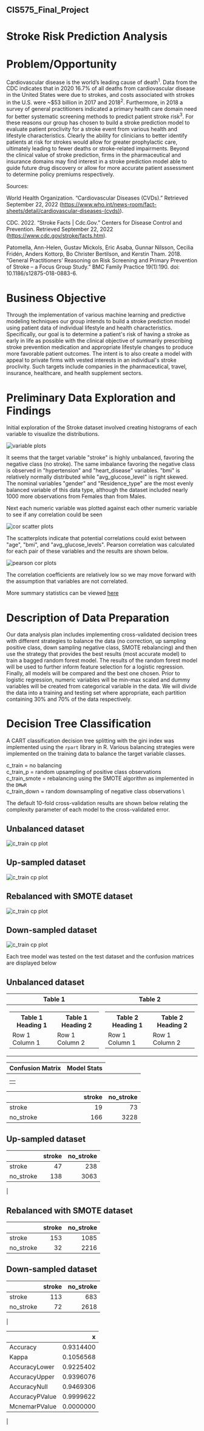 ## CIS575_Final_Project

# Stroke Risk Prediction Analysis

# Problem/Opportunity   

Cardiovascular disease is the world’s leading cause of death<sup>1</sup>. Data from the CDC indicates that in 2020 16.7% of all deaths from cardiovascular disease in the United States were due to strokes, and costs associated with strokes in the U.S. were ~$53 billion in 2017 and 2018<sup>2</sup>. Furthermore, in 2018 a survey of general practitioners indicated a primary health care domain need for better systematic screening methods to predict patient stroke risk<sup>3</sup>. For these reasons our group has chosen to build a stroke prediction model to evaluate patient proclivity for a stroke event from various health and lifestyle characteristics. Clearly the ability for clinicians to better identify patients at risk for strokes would allow for greater prophylactic care, ultimately leading to fewer deaths or stroke-related impairments. Beyond the clinical value of stroke prediction, firms in the pharmaceutical and insurance domains may find interest in a stroke prediction model able to guide future drug discovery or allow for more accurate patient assessment to determine policy premiums respectively.



Sources:

World Health Organization. “Cardiovascular Diseases (CVDs).” Retrieved September 22, 2022 (https://www.who.int/news-room/fact-sheets/detail/cardiovascular-diseases-(cvds)).

CDC. 2022. “Stroke Facts | Cdc.Gov.” Centers for Disease Control and Prevention. Retrieved September 22, 2022 (https://www.cdc.gov/stroke/facts.htm).

Patomella, Ann-Helen, Gustav Mickols, Eric Asaba, Gunnar Nilsson, Cecilia Fridén, Anders Kottorp, Bo Christer Bertilson, and Kerstin Tham. 2018. “General Practitioners’ Reasoning on Risk Screening and Primary Prevention of Stroke – a Focus Group Study.” BMC Family Practice 19(1):190. doi: 10.1186/s12875-018-0883-6.



# Business Objective

Through the implementation of various machine learning and predictive modeling techniques our group intends to build a stroke prediction model using patient data of individual lifestyle and health characteristics. Specifically, our goal is to determine a patient's risk of having a stroke as early in life as possible with the clinical objective of summarily prescribing stroke prevention medication and appropriate lifestyle changes to produce more favorable patient outcomes. The intent is to also create a model with appeal to private firms with vested interests in an individual's stroke proclivity. Such targets include companies in the pharmaceutical, travel, insurance, healthcare, and health supplement sectors.

# Preliminary Data Exploration and Findings

Initial exploration of the Stroke dataset involved creating histograms of each variable to visualize the distributions.

![variable plots](/figures/variable_plots.svg)

It seems that the target variable "stroke" is highly unbalanced, favoring the negative class (no stroke). The same imbalance favoring the negative class is observed in "hypertension" and "heart_disease" variables. "bmi" is relatively normally distributed while "avg_glucose_level" is right skewed. The nominal variables "gender" and "Residence_type" are the most evenly balanced variable of this data type, although the dataset included nearly 1000 more observations from Females than from Males.

Next each numeric variable was plotted against each other numeric variable to see if any correlation could be seen

![cor scatter plots](/figures/scatter_cor_plots.svg)

The scatterplots indicate that potential correlations could exist between "age", "bmi", and "avg_glucose_levels". Pearson correlation was calculated for each pair of these variables and the results are shown below.

![pearson cor plots](/figures/cor_plot.svg)

The correlation coefficients are relatively low so we may move forward with the assumption that variables are not correlated.

More summary statistics can be viewed [here](/documents/summary_stats.pdf)

# Description of Data Preparation

Our data analysis plan includes implementing cross-validated decision trees with different strategies to balance the data (no correction, up sampling positive class, down sampling negative class, SMOTE rebalancing) and then use the strategy that provides the best results (most accurate model) to train a bagged random forest model. The results of the random forest model will be used to further inform feature selection for a logistic regression. Finally, all models will be compared and the best one chosen. Prior to logistic regression, numeric variables will be min-max scaled and dummy variables will be created from categorical variable in the data. We will divide the data into a training and testing set where appropriate, each partition containing 30% and 70% of the data respectively.

# Decision Tree Classification
A CART classification decision tree splitting with the gini index was implemented using the `rpart` library in R. Various balancing strategies were implemented on the training data to balance the target variable classes.

c_train = no balancing \
c_train_p = random upsampling of positive class observations \
c_train_smote = rebalancing using the SMOTE algorithm as implemented in the `DMwR`\
c_train_down = random downsampling of negative class observations \

The default 10-fold cross-validation results are shown below relating the complexity parameter of each model to the cross-validated error.

## Unbalanced dataset
![c_train cp plot](/figures/c_train_cp_plot.svg)

## Up-sampled dataset
![c_train cp plot](/figures/c_train_up_cp_plot.svg)

## Rebalanced with SMOTE dataset
![c_train cp plot](/figures/c_train_smote_cp_plot.svg)

## Down-sampled dataset
![c_train cp plot](/figures/c_train_down_cp_plot.svg)

Each tree model was tested on the test dataset and the confusion matrices are displayed below
## Unbalanced dataset

|Table 1|Table 2|
|--|--|
|<table> <tr><th>Table 1 Heading 1</th><th>Table 1 Heading 2</th></tr><tr><td>Row 1 Column 1</td><td>Row 1 Column 2</td></tr> </table>| <table> <tr><th>Table 2 Heading 1</th><th>Table 2 Heading 2</th></tr><tr><td>Row 1 Column 1</td><td>Row 1 Column 2</td></tr> </table>|

|Confusion Matrix|Model Stats|
|--|--|
|<table>
 <thead>
  <tr>
   <th style="text-align:left;">   </th>
   <th style="text-align:right;"> stroke </th>
   <th style="text-align:right;"> no_stroke </th>
  </tr>
 </thead>
<tbody>
  <tr>
   <td style="text-align:left;"> stroke </td>
   <td style="text-align:right;"> 19 </td>
   <td style="text-align:right;"> 73 </td>
  </tr>
  <tr>
   <td style="text-align:left;"> no_stroke </td>
   <td style="text-align:right;"> 166 </td>
   <td style="text-align:right;"> 3228 </td>
  </tr>
</tbody>
</table>

## Up-sampled dataset
<table>
 <thead>
  <tr>
   <th style="text-align:left;">   </th>
   <th style="text-align:right;"> stroke </th>
   <th style="text-align:right;"> no_stroke </th>
  </tr>
 </thead>
<tbody>
  <tr>
   <td style="text-align:left;"> stroke </td>
   <td style="text-align:right;"> 47 </td>
   <td style="text-align:right;"> 238 </td>
  </tr>
  <tr>
   <td style="text-align:left;"> no_stroke </td>
   <td style="text-align:right;"> 138 </td>
   <td style="text-align:right;"> 3063 </td>
  </tr>
</tbody>
</table>|

## Rebalanced with SMOTE dataset
<table>
 <thead>
  <tr>
   <th style="text-align:left;">   </th>
   <th style="text-align:right;"> stroke </th>
   <th style="text-align:right;"> no_stroke </th>
  </tr>
 </thead>
<tbody>
  <tr>
   <td style="text-align:left;"> stroke </td>
   <td style="text-align:right;"> 153 </td>
   <td style="text-align:right;"> 1085 </td>
  </tr>
  <tr>
   <td style="text-align:left;"> no_stroke </td>
   <td style="text-align:right;"> 32 </td>
   <td style="text-align:right;"> 2216 </td>
  </tr>
</tbody>
</table>

## Down-sampled dataset
<table>
 <thead>
  <tr>
   <th style="text-align:left;">   </th>
   <th style="text-align:right;"> stroke </th>
   <th style="text-align:right;"> no_stroke </th>
  </tr>
 </thead>
<tbody>
  <tr>
   <td style="text-align:left;"> stroke </td>
   <td style="text-align:right;"> 113 </td>
   <td style="text-align:right;"> 683 </td>
  </tr>
  <tr>
   <td style="text-align:left;"> no_stroke </td>
   <td style="text-align:right;"> 72 </td>
   <td style="text-align:right;"> 2618 </td>
  </tr>
</tbody>
</table>| <table>
 <thead>
  <tr>
   <th style="text-align:left;">   </th>
   <th style="text-align:right;"> x </th>
  </tr>
 </thead>
<tbody>
  <tr>
   <td style="text-align:left;"> Accuracy </td>
   <td style="text-align:right;"> 0.9314400 </td>
  </tr>
  <tr>
   <td style="text-align:left;"> Kappa </td>
   <td style="text-align:right;"> 0.1056568 </td>
  </tr>
  <tr>
   <td style="text-align:left;"> AccuracyLower </td>
   <td style="text-align:right;"> 0.9225402 </td>
  </tr>
  <tr>
   <td style="text-align:left;"> AccuracyUpper </td>
   <td style="text-align:right;"> 0.9396076 </td>
  </tr>
  <tr>
   <td style="text-align:left;"> AccuracyNull </td>
   <td style="text-align:right;"> 0.9469306 </td>
  </tr>
  <tr>
   <td style="text-align:left;"> AccuracyPValue </td>
   <td style="text-align:right;"> 0.9999622 </td>
  </tr>
  <tr>
   <td style="text-align:left;"> McnemarPValue </td>
   <td style="text-align:right;"> 0.0000000 </td>
  </tr>
</tbody>
</table>|
